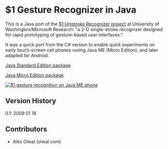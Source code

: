 $1 Gesture Recognizer in Java
======================
This is a Java port of the [$1 Unistroke Recognizer project](http://depts.washington.edu/madlab/proj/dollar/) at University of Washington/Microsoft Research: "a 2-D single-stroke recognizer designed for rapid prototyping of gesture-based user interfaces.". 

It was a quick port from the C# version to enable quick experiments on early touch-screen cell phones runing Java ME (Micro Edition), and later adapted for Android. 

[Java Standard Edition package](http://www.olwal.com/?dollar_java_se)

[Java Micro Edition package](http://www.olwal.com/?dollar_java_me)

[![$1 gesture recognition on Java ME phone](https://i.vimeocdn.com/video/86718056_260x146.jpg)](https://vimeo.com/2874413)

Version History
---------------
0.1: 2009 01 18

Contributors
------------
- Alex Olwal (olwal.com)
